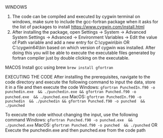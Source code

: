 WINDOWS
1. The code can be compiled and executed by cygwin terminal on windows, make sure to include the gcc-fortran package when it asks for the list of packages to install
https://www.cygwin.com/install.html
2. After installing the package, open Settings -> System -> Advanced System Settings -> Advanced -> Environment Variables -> Edit the value of Path variable and add a new entry for C:\cygwin\bin OR C:\cygwin64\bin based on which version of cygwin was installed. After doing this you will be able to execute the executable files generated by fortran compiler just by double clicking on the executable.

MACOS
Install gcc using brew 
`brew install gfortran`

EXECUTING THE CODE
After installing the prerequisites, navigate to the code directory and execute the following command to input the data, store it in a file and then execute the code
Windows: `gfortran PunchedIn.f90 -o punchedin.exe  && ./punchedin.exe && gfortran Punched.f90 -o punched.exe  && ./punched.exe`
MacOS: `gfortran PunchedIn.f90 -o punchedin  && ./punchedin && gfortran Punched.f90 -o punched  && ./punched`

To execute the code without changing the input, use the following command
Windows: `gfortran Punched.f90 -o punched.exe  && ./punched.exe`
MacOS: `gfortran Punched.f90 -o punched  && ./punched`
OR 
Execute the punchedin.exe and then punched.exe from the code path
